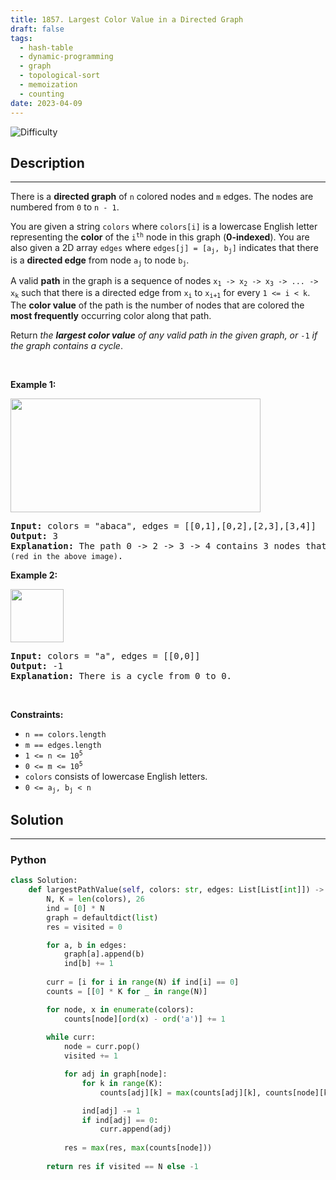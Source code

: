```yaml
---
title: 1857. Largest Color Value in a Directed Graph
draft: false
tags: 
  - hash-table
  - dynamic-programming
  - graph
  - topological-sort
  - memoization
  - counting
date: 2023-04-09
---
```


![Difficulty](https://img.shields.io/badge/Difficulty-Hard-blue.svg)

## Description

---
<p>There is a <strong>directed graph</strong> of <code>n</code> colored nodes and <code>m</code> edges. The nodes are numbered from <code>0</code> to <code>n - 1</code>.</p>

<p>You are given a string <code>colors</code> where <code>colors[i]</code> is a lowercase English letter representing the <strong>color</strong> of the <code>i<sup>th</sup></code> node in this graph (<strong>0-indexed</strong>). You are also given a 2D array <code>edges</code> where <code>edges[j] = [a<sub>j</sub>, b<sub>j</sub>]</code> indicates that there is a <strong>directed edge</strong> from node <code>a<sub>j</sub></code> to node <code>b<sub>j</sub></code>.</p>

<p>A valid <strong>path</strong> in the graph is a sequence of nodes <code>x<sub>1</sub> -&gt; x<sub>2</sub> -&gt; x<sub>3</sub> -&gt; ... -&gt; x<sub>k</sub></code> such that there is a directed edge from <code>x<sub>i</sub></code> to <code>x<sub>i+1</sub></code> for every <code>1 &lt;= i &lt; k</code>. The <strong>color value</strong> of the path is the number of nodes that are colored the <strong>most frequently</strong> occurring color along that path.</p>

<p>Return <em>the <strong>largest color value</strong> of any valid path in the given graph, or </em><code>-1</code><em> if the graph contains a cycle</em>.</p>

<p>&nbsp;</p>
<p><strong class="example">Example 1:</strong></p>

<p><img alt="" src="https://assets.leetcode.com/uploads/2021/04/21/leet1.png" style="width: 400px; height: 182px;" /></p>

<pre>
<strong>Input:</strong> colors = &quot;abaca&quot;, edges = [[0,1],[0,2],[2,3],[3,4]]
<strong>Output:</strong> 3
<strong>Explanation:</strong> The path 0 -&gt; 2 -&gt; 3 -&gt; 4 contains 3 nodes that are colored <code>&quot;a&quot; (red in the above image)</code>.
</pre>

<p><strong class="example">Example 2:</strong></p>

<p><img alt="" src="https://assets.leetcode.com/uploads/2021/04/21/leet2.png" style="width: 85px; height: 85px;" /></p>

<pre>
<strong>Input:</strong> colors = &quot;a&quot;, edges = [[0,0]]
<strong>Output:</strong> -1
<strong>Explanation:</strong> There is a cycle from 0 to 0.
</pre>

<p>&nbsp;</p>
<p><strong>Constraints:</strong></p>

<ul>
	<li><code>n == colors.length</code></li>
	<li><code>m == edges.length</code></li>
	<li><code>1 &lt;= n &lt;= 10<sup>5</sup></code></li>
	<li><code>0 &lt;= m &lt;= 10<sup>5</sup></code></li>
	<li><code>colors</code> consists of lowercase English letters.</li>
	<li><code>0 &lt;= a<sub>j</sub>, b<sub>j</sub>&nbsp;&lt; n</code></li>
</ul>

## Solution

---
### Python
``` py title='largest-color-value-in-a-directed-graph'
class Solution:
    def largestPathValue(self, colors: str, edges: List[List[int]]) -> int:
        N, K = len(colors), 26
        ind = [0] * N
        graph = defaultdict(list)
        res = visited = 0

        for a, b in edges:
            graph[a].append(b)
            ind[b] += 1
        
        curr = [i for i in range(N) if ind[i] == 0]
        counts = [[0] * K for _ in range(N)]

        for node, x in enumerate(colors):
            counts[node][ord(x) - ord('a')] += 1
        
        while curr:
            node = curr.pop()
            visited += 1

            for adj in graph[node]:
                for k in range(K):
                    counts[adj][k] = max(counts[adj][k], counts[node][k] + int(ord(colors[adj]) - ord('a') == k))

                ind[adj] -= 1
                if ind[adj] == 0:
                    curr.append(adj)
                
            res = max(res, max(counts[node]))
        
        return res if visited == N else -1

```

